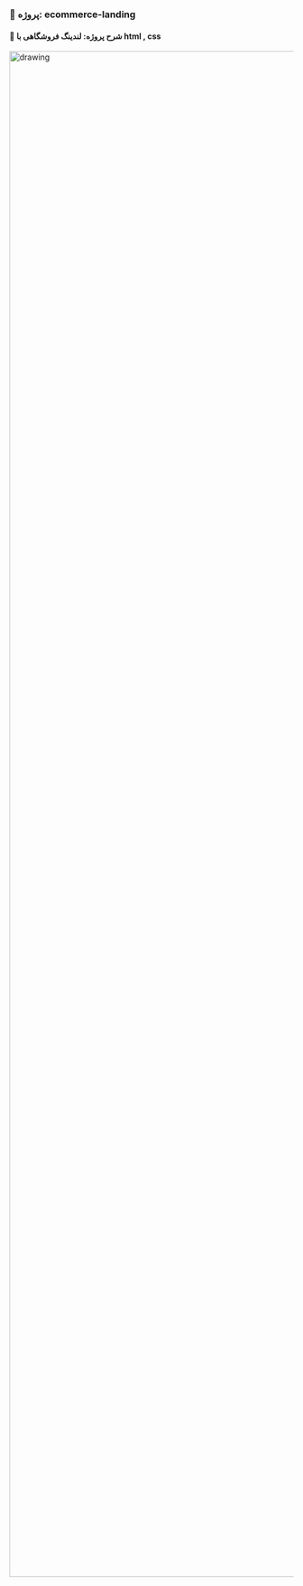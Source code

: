 ### 📑 پروژه: ecommerce-landing

#### 📌 شرح پروژه: لندینگ فروشگاهی با html , css


<img src="https://github.com/aligoodini/ecommerce-landing/blob/81046b5a45a50be7a5a8ccc6f17143a3e741657c/ecommerce-landing.png" alt="drawing" style="width:900px; height:2700px"/>
